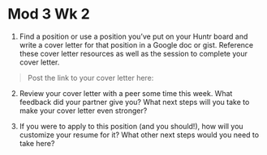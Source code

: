 # Mod 3 Wk 2

1. Find a position or use a position you’ve put on your Huntr board and write a cover letter for that position in a Google doc or gist. Reference these cover letter resources as well as the session to complete your cover letter.
> Post the link to your cover letter here:

2. Review your cover letter with a peer some time this week. What feedback did your partner give you? What next steps will you take to make your cover letter even stronger?

3. If you were to apply to this position (and you should!), how will you customize your resume for it? What other next steps would you need to take here?
